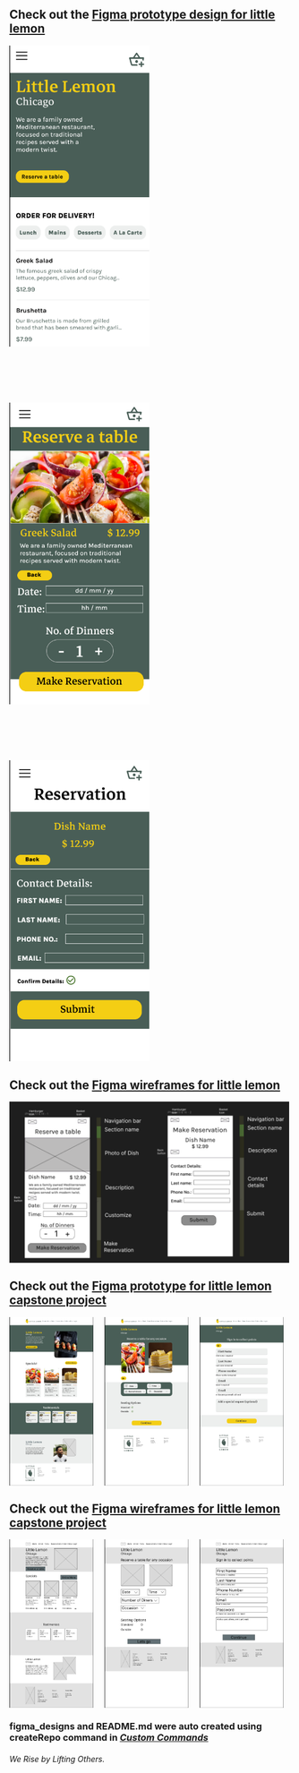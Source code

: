 ## Check out the [Figma prototype design for little lemon](https://www.figma.com/design/u7zbSHNIFWE0rwz6fZt178/high-fidelity-visual-design?node-id=0-1&t=3uFdohozHKiRJpxq-1)

<div style="display: flex; flex-wrap: wrap; gap: 100px;">
    <img src="ll-figma1.png" alt="Little Lemon page 1" width="250" />
    <img src="ll-figma2.png" alt="Little Lemon page 2" width="250" />
    <img src="ll-figma3.png" alt="Little Lemon page 3" width="250" />
</div>

## Check out the [Figma wireframes for little lemon](https://www.figma.com/design/uPCi7Jnts19XhE4eME3VZU/wireframes?node-id=0-1&t=kXbcadpiKyPjSc9k-1)

<div style="display: flex; flex-wrap: wrap; gap: 20px;">
    <img src="ll-wireframes.png" alt="Little Lemon page 1" width="500" />
</div>

## Check out the [Figma prototype for little lemon capstone project](https://www.figma.com/design/Jo78tKGLI9UtpjAV1VFX8w/Capstone-project?node-id=25-378&t=YkVTrjlAuomzVeLG-1)

<div style="display: flex; flex-wrap: wrap; gap: 20px;">
    <img src="ll-hgh-fidelity-figma1.png" alt="Little Lemon page 1" width="150" />
    <img src="ll-hgh-fidelity-figma2.png" alt="Little Lemon page 2" width="150" />
    <img src="ll-hgh-fidelity-figma3.png" alt="Little Lemon page 3" width="150" />
</div>

## Check out the [Figma wireframes for little lemon capstone project](https://www.figma.com/design/Jo78tKGLI9UtpjAV1VFX8w/Capstone-project?node-id=0-1&t=YkVTrjlAuomzVeLG-1)

<div style="display: flex; flex-wrap: wrap; gap: 20px;">
    <img src="ll-wireframes-figma-capstone1.png" alt="Little Lemon page 1" width="150" />
    <img src="ll-wireframes-figma-capstone2.png" alt="Little Lemon page 2" width="150" />
    <img src="ll-wireframes-figma-capstone3.png" alt="Little Lemon page 3" width="150" />
</div>


### figma_designs and README.md were auto created using createRepo command in [*Custom Commands*](https://github.com/DafetiteOgaga/custom_commands)
		




###### *We Rise by Lifting Others.*
